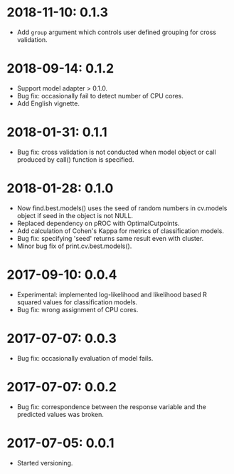 # 2018-11-10: 0.1.3

- Add `group` argument which controls user defined grouping for cross validation.

# 2018-09-14: 0.1.2

- Support model adapter > 0.1.0.
- Bug fix: occasionally fail to detect number of CPU cores.
- Add English vignette.

# 2018-01-31: 0.1.1

- Bug fix: cross validation is not conducted when model object or call produced by call() function is specified.

# 2018-01-28: 0.1.0

- Now find.best.models() uses the seed of random numbers in cv.models object if seed in the object is not NULL.
- Replaced dependency on pROC with OptimalCutpoints.
- Add calculation of Cohen's Kappa for metrics of classification models.
- Bug fix: specifying 'seed' returns same result even with cluster.
- Minor bug fix of print.cv.best.models().

# 2017-09-10: 0.0.4

- Experimental: implemented log-likelihood and likelihood based R squared values for classification models.
- Bug fix: wrong assignment of CPU cores.

# 2017-07-07: 0.0.3

- Bug fix: occasionally evaluation of model fails.

# 2017-07-07: 0.0.2

- Bug fix: correspondence between the response variable and the predicted values was broken.

# 2017-07-05: 0.0.1

- Started versioning.
